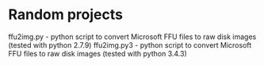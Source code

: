 # Random projects


ffu2img.py  - python script to convert Microsoft FFU files to raw disk images (tested with python 2.7.9)
ffu2img.py3 - python script to convert Microsoft FFU files to raw disk images (tested with python 3.4.3)
